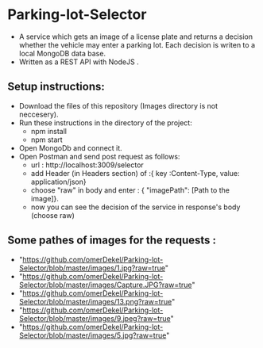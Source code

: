 # Parking-lot-Selector
* A service which gets an image of a license plate and returns a decision whether the vehicle may enter a parking lot. Each decision 
is writen to a local MongoDB data base. 
* Written as a REST API with NodeJS .
## Setup instructions:
* Download the files of this repository (Images directory is not neccesery).
* Run these instructions in the directory of the project:
    * npm install
    * npm start
* Open MongoDb and connect it.
* Open Postman and send post request as follows:
    *  url : http://localhost:3009/selector
    *  add Header (in Headers section) of :{ key :Content-Type, value: application/json}
    *  choose "raw" in body and enter : { "imagePath": [Path to the image]}.
    *  now you can see the decision of the service in response's body (choose raw) 
 ## Some pathes of images for the requests :
 * "https://github.com/omerDekel/Parking-lot-Selector/blob/master/images/1.jpg?raw=true"
 * "https://github.com/omerDekel/Parking-lot-Selector/blob/master/images/Capture.JPG?raw=true"
 * "https://github.com/omerDekel/Parking-lot-Selector/blob/master/images/13.png?raw=true"
 * "https://github.com/omerDekel/Parking-lot-Selector/blob/master/images/9.jpeg?raw=true"
 *  "https://github.com/omerDekel/Parking-lot-Selector/blob/master/images/5.jpg?raw=true"
